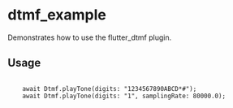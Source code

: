# dtmf_example

Demonstrates how to use the flutter_dtmf plugin.

## Usage

```

    await Dtmf.playTone(digits: "1234567890ABCD*#");
    await Dtmf.playTone(digits: "1", samplingRate: 80000.0);

```